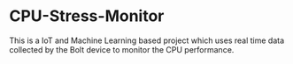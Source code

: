 # CPU-Stress-Monitor
This is a IoT and Machine Learning based project which uses real time data collected by the Bolt device to monitor the CPU performance.

